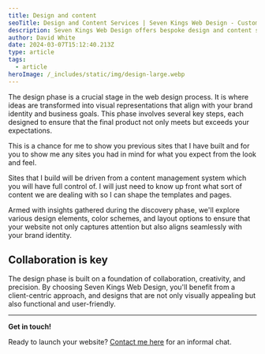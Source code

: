 ```yaml
---
title: Design and content
seoTitle: Design and Content Services | Seven Kings Web Design - Custom Websites & Engaging Content
description: Seven Kings Web Design offers bespoke design and content services to create visually stunning websites that captivate your audience.
author: David White
date: 2024-03-07T15:12:40.213Z
type: article
tags:
  - article
heroImage: /_includes/static/img/design-large.webp
---
```

The design phase is a crucial stage in the web design process. It is where ideas are transformed into visual representations that align with your brand identity and business goals. This phase involves several key steps, each designed to ensure that the final product not only meets but exceeds your expectations.

This is a chance for me to show you previous sites that I have built and for you to show me any sites you had in mind for what you expect from the look and feel.

Sites that I build will be driven from a content management system which you will have full control of.  I will just need to know up front what sort of content we are dealing with so I can shape the templates and pages.

Armed with insights gathered during the discovery phase, we'll explore various design elements, color schemes, and layout options to ensure that your website not only captures attention but also aligns seamlessly with your brand identity.

## Collaboration is key

The design phase is built on a foundation of collaboration, creativity, and precision. By choosing Seven Kings Web Design, you'll benefit from a client-centric approach, and designs that are not only visually appealing but also functional and user-friendly.

- - -

**Get in touch!**

Ready to launch your website? [Contact me here](/about/) for an informal chat.
